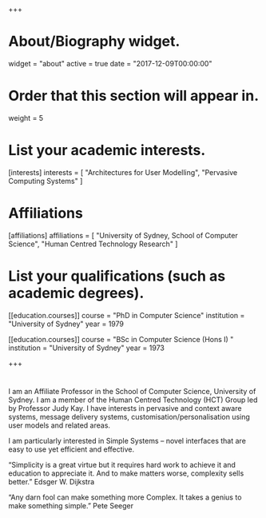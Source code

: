 +++
# About/Biography widget.
widget = "about"
active = true
date = "2017-12-09T00:00:00"

# Order that this section will appear in.
weight = 5

# List your academic interests.
[interests]
  interests = [
    "Architectures for User Modelling",
    "Pervasive Computing Systems"
  ]

# Affiliations
[affiliations]
  affiliations = [
	"University of Sydney, School of Computer Science",
	"Human Centred Technology Research"
  ]

# List your qualifications (such as academic degrees).
[[education.courses]]
  course = "PhD in Computer Science"
  institution = "University of Sydney"
  year = 1979

[[education.courses]]
  course = "BSc in Computer Science (Hons I) "
  institution = "University of Sydney"
  year = 1973

+++

# 

I am an Affiliate Professor in the School of Computer Science, University of Sydney. 
I am a member of the Human Centred Technology (HCT) Group led by Professor Judy Kay. 
I have interests in pervasive and context aware systems, message delivery systems, 
customisation/personalisation using user models and related areas.

I am particularly interested in Simple Systems – novel interfaces that are easy to use yet efficient and effective.

“Simplicity is a great virtue but it requires hard work to achieve it and education to appreciate it. And to make matters worse, complexity sells better.” Edsger W. Dijkstra

“Any darn fool can make something more Complex. It takes a genius to make something simple.” Pete Seeger

